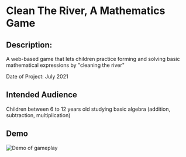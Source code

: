 # Clean The River, A Mathematics Game

## Description:

A web-based game that lets children practice forming and solving basic mathematical expressions by "cleaning the river"

Date of Project: July 2021

## Intended Audience

Children between 6 to 12 years old studying basic algebra (addition, subtraction, multiplication)

## Demo

![Demo of gameplay](https://i.imgur.com/tyTAkeL.gif)
